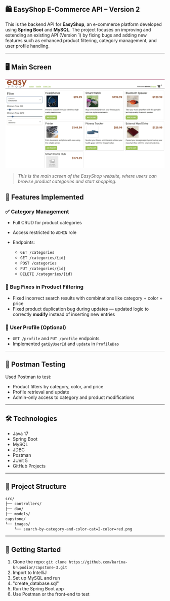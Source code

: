 ## 🛍️ EasyShop E-Commerce API – Version 2

This is the backend API for **EasyShop**, an e-commerce platform developed using **Spring Boot** and **MySQL**.
The project focuses on improving and extending an existing API (Version 1) 
by fixing bugs and adding new features such as enhanced product filtering, category management, and user profile handling.

---

## 🖥️ Main Screen

![Main screen of EasyShop application](capstone-starter/src/main/resources/homepage-main-screen.png)



> *This is the main screen of the EasyShop website, where users can browse product categories and start shopping.*


## 🔧 Features Implemented

### ✅ Category Management

* Full CRUD for product categories
* Access restricted to `ADMIN` role
* Endpoints:

  * `GET /categories`
  * `GET /categories/{id}`
  * `POST /categories`
  * `PUT /categories/{id}`
  * `DELETE /categories/{id}`

### 🐞 Bug Fixes in Product Filtering

* Fixed incorrect search results with combinations like category + color + price
* Fixed product duplication bug during updates — updated logic to correctly **modify** instead of inserting new entries

### 👤 User Profile (Optional)

* `GET /profile` and `PUT /profile` endpoints
* Implemented `getByUserId` and `update` in `ProfileDao`

---

## 🧪 Postman Testing

Used Postman to test:

* Product filters by category, color, and price
* Profile retrieval and update
* Admin-only access to category and product modifications

---

## 🛠️ Technologies

* Java 17
* Spring Boot
* MySQL
* JDBC
* Postman
* JUnit 5
* GitHub Projects

---

## 📁 Project Structure

```
src/
├── controllers/
├── dao/
├── models/
capstone/
└── images/
    └── search-by-category-and-color-cat=2-color=red.png
```

---

## 🚀 Getting Started

1. Clone the repo:
   `git clone https://github.com/karina-krupodior/capstone-3.git` 
2. Import to IntelliJ 
3. Set up MySQL and run
4. "create_database.sql"
5. Run the Spring Boot app
6. Use Postman or the front-end to test
